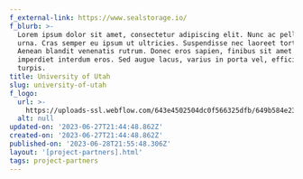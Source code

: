 ```yaml
---
f_external-link: https://www.sealstorage.io/
f_blurb: >-
  Lorem ipsum dolor sit amet, consectetur adipiscing elit. Nunc ac pellentesque
  urna. Cras semper eu ipsum ut ultricies. Suspendisse nec laoreet tortor.
  Aenean blandit venenatis rutrum. Donec eros sapien, finibus sit amet dolor a,
  imperdiet interdum eros. Sed augue lacus, varius in porta vel, efficitur at
  turpis.
title: University of Utah
slug: university-of-utah
f_logo:
  url: >-
    https://uploads-ssl.webflow.com/643e4502504dc0f566325dfb/649b584e238cceade0d9f85a_230818685-95a14455-89e5-4629-87a0-ebfa2f221a55.png
  alt: null
updated-on: '2023-06-27T21:44:48.862Z'
created-on: '2023-06-27T21:44:48.862Z'
published-on: '2023-06-28T21:55:48.306Z'
layout: '[project-partners].html'
tags: project-partners
---
```



